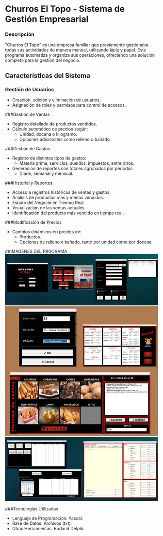 # Churros El Topo - Sistema de Gestión Empresarial

### Descripción  
"Churros El Topo" es una empresa familiar que previamente gestionaba todas sus actividades de manera manual, utilizando lápiz y papel. Este programa automatiza y organiza sus operaciones, ofreciendo una solución completa para la gestión del negocio.

## Características del Sistema  
### Gestión de Usuarios  
- Creación, edición y eliminación de usuarios.
- Asignación de roles y permisos para control de accesos.
  
###Gestión de Ventas
- Registro detallado de productos vendidos.
- Cálculo automático de precios según:
  - Unidad, docena o kilogramo.
  - Opciones adicionales como relleno o bañado.

###Gestión de Gastos
- Registro de distintos tipos de gastos:
  - Materia prima, servicios, sueldos, impuestos, entre otros.
- Generación de reportes con totales agrupados por períodos:
  - Diario, semanal y mensual.

###Historial y Reportes
- Acceso a registros históricos de ventas y gastos.
- Análisis de productos más y menos vendidos.
- Estado del Negocio en Tiempo Real
- Visualización de las ventas actuales.
- Identificación del producto más vendido en tiempo real.

###Modificación de Precios
- Cambios dinámicos en precios de:
  - Productos.
  - Opciones de relleno o bañado, tanto por unidad como por docena.


##IMAGENES DEL PRGORAMA
![Imagen 1](/Img/Prototipo/1.png)
![Imagen 2](/Img/Prototipo/2.png)
![Imagen 3](/Img/Prototipo/3.png)

###Tecnologías Utilizadas
- Lenguaje de Programación: Pascal.
- Base de Datos: Archivos (txt).
- Otras Herramientas: Borland Delphi.
